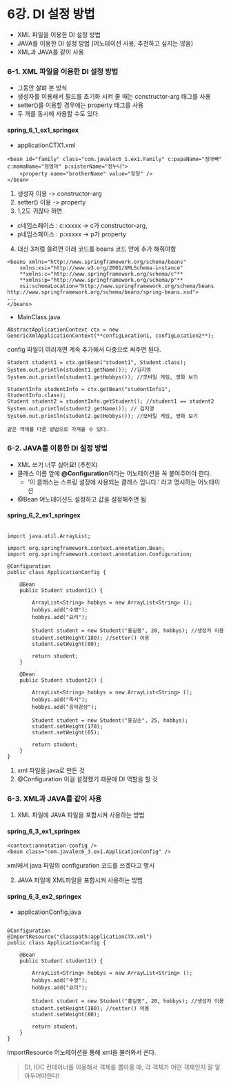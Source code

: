 ﻿# 6강. DI 설정 방법
- XML 파일을 이용한 DI 설정 방법
- JAVA를 이용한 DI 설정 방법 (어노테이션 사용, 추천하고 싶지는 않음)
- XML과 JAVA를 같이 사용

### 6-1. XML 파일을 이용한 DI 설정 방법
- 그동안 살펴 본 방식
- 생성자를 이용해서 필드를 초기화 시켜 줄 때는 constructor-arg 태그를 사용
- setter()를 이용할 경우에는 property 태그를 사용
- 두 개를 동시에 사용할 수도 있다.

#### spring_6_1_ex1_springex
- applicationCTX1.xml
```
<bean id="family" class="com.javalec6_1.ex1.Family" c:papaName="정아빠" c:mamaName="정엄마" p:sisterName="정누나">
	<property name="brotherName" value="정형" />
</bean>
```
1. 생성자 이용 -> constructor-arg
2. setter() 이용 -> property
3. 1,2도 귀찮다 하면 
  - c네임스페이스 : c:xxxxx -> c가 constructor-arg, 
  - p네임스페이스 : p:xxxxx -> p가 property
4. 대신 3처럼 쓸려면 아래 코드를 beans 코드 안에 추가 해줘야함
```
<beans xmlns="http://www.springframework.org/schema/beans"
	xmlns:xsi="http://www.w3.org/2001/XMLSchema-instance"
	**xmlns:c="http://www.springframework.org/schema/c"**
	**xmlns:p="http://www.springframework.org/schema/p"**
	xsi:schemaLocation="http://www.springframework.org/schema/beans http://www.springframework.org/schema/beans/spring-beans.xsd">
...
</beans>
```
- MainClass.java
```
AbstractApplicationContext ctx = new GenericXmlApplicationContext(**configLocation1, configLocation2**);
```
config 파일이 여러개면 계속 추가해서 다중으로 써주면 된다.
```
Student student1 = ctx.getBean("student1", Student.class);
System.out.println(student1.getName()); //김지영
System.out.println(student1.getHobbys()); //모바일 게임, 영화 보기
		
StudentInfo studentInfo = ctx.getBean("studentInfo1", StudentInfo.class);
Student student2 = studentInfo.getStudent(); //student1 == student2
System.out.println(student2.getName()); // 김지영
System.out.println(student2.getHobbys()); //모바일 게임, 영화 보기
```
`같은 객체를 다른 방법으로 가져올 수 있다.`

### 6-2. JAVA를 이용한 DI 설정 방법
- XML 쓰기 너무 싫어요! (추천X)
- 클래스 이름 앞에 **@Configuration**이라는 어노테이션을 꼭 붙여주어야 한다.
  - '이 클래스는 스프링 설정에 사용되는 클래스 입니다.' 라고 명시하는 어노테이션
- @Bean 어노테이션도 설정하고 값을 설정해주면 됨
#### spring_6_2_ex1_springex
```

import java.util.ArrayList;

import org.springframework.context.annotation.Bean;
import org.springframework.context.annotation.Configuration;

@Configuration
public class ApplicationConfig {
	
	@Bean
	public Student student1() {
		
		ArrayList<String> hobbys = new ArrayList<String> ();
		hobbys.add("수영");
		hobbys.add("요리");
		
		Student student = new Student("홍길동", 20, hobbys); //생성자 이용
		student.setHeight(180); //setter() 이용
		student.setWeight(80);
		
		return student;
	}
	
	@Bean
	public Student student2() {
		
		ArrayList<String> hobbys = new ArrayList<String> ();
		hobbys.add("독서");
		hobbys.add("음악감상");
		
		Student student = new Student("홍길순", 25, hobbys);
		student.setHeight(170);
		student.setWeight(65);
		
		return student;
	}
}
```
1. xml 파일을 java로 만든 것
2. @Configuration 이걸 설정했기 때문에 DI 역할을 할 것

### 6-3. XML과 JAVA를 같이 사용
1. XML 파일에 JAVA 파일을 포함시켜 사용하는 방법
#### spring_6_3_ex1_springex
```
<context:annotation-config />
<bean class="com.javalec6_3.ex1.ApplicationConfig" />
```
xml에서 java 파일의 configuration 코드를 쓰겠다고 명시


2. JAVA 파일에 XML파일을 포함시켜 사용하는 방법
#### spring_6_3_ex2_springex
- applicationConfig.java
```

@Configuration
@ImportResource("classpath:applicationCTX.xml")
public class ApplicationConfig {
	
	@Bean
	public Student student1() {
		
		ArrayList<String> hobbys = new ArrayList<String> ();
		hobbys.add("수영");
		hobbys.add("요리");
		
		Student student = new Student("홍길동", 20, hobbys); //생성자 이용
		student.setHeight(180); //setter() 이용
		student.setWeight(80);
		
		return student;
	}
}
```
ImportResource 어노테이션을 통해 xml을 불러와서 쓴다.

> DI, IOC 컨테이너를 이용해서 객체를 뽑아올 때, 각 객체가 어떤 객체인지 잘 알아두어야한다!